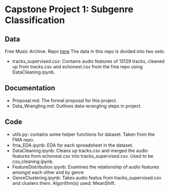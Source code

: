 # Capstone Project 1: Subgenre Classification

## Data
Free Music Archive. Repo [here](https://github.com/mdeff/fma/)
The data in this repo is divided into two sets:
- tracks_supervised.csv: Contains audio features of 13129 tracks, cleaned up from tracks.csv and echonest.csv from the fma repo using DataCleaning.ipynb.  

## Documentation
- Proposal.md: The formal proposal for this project.
- Data_Wrangling.md: Outlines data-wrangling steps in project. 

## Code
- utils.py: contains some helper functions for dataset. Taken from the FMA repo.
- fma_EDA.ipynb: EDA for each spreadsheet in the dataset. 
- DataCleaning.ipynb: Cleans up tracks.csv and merged the audio features from echonest.csv into tracks_supervised.csv. Used to be csv_cleaning.ipynb.
- FeatureDistribution.ipynb: Examines the relationship of audio features amongst each other and by genre
- GenreClustering.ipynb: Takes audio featus from tracks_supervised.csv and clusters them. Algorithm(s) used: MeanShift. 
